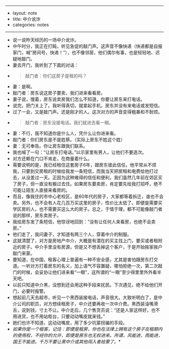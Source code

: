 - --
- layout: note
- title: 中介讹诈
- categories: notes
- --
- 说一说昨天经历的一场中介讹诈。
- 中午时分，我正在打盹，听见急促的敲门声。这声音不像快递（快递都是自报家门，喊“房间号，快递！”），也不像邻居，他们偶尔有事，也是轻轻地、迟疑地敲门。
- 妻去开门，我听到了下面的对话：
- >敲门者：你们这房子是租的吗？
- 妻：是啊。
- 敲门者：房东说这房子要卖，我们进来看看房。
- 妻子说，慢着，房东说卖房我们怎么不知道，你要让房东来打电话。
- 说完，把门关上了。我听得真切，就拿起手机，房东并没有来电话或发短信。
- 过了一会，又是敲门声。还是刚才的人。这次对方的声音变得粗暴和不耐烦。
- >敲门者：房东没接电话。我们就进去看一眼。
- 妻：不行，我不知道你是什么人，凭什么让你进来看。
- 敲门者：你们房东是不是姓蔡。（实际上房东不姓这个姓）
- 妻：无可奉告。你让房东跟我们联系。
- 我也喊了一句：“让房东打电话。”以示家里有男人，让他们不要造次。
- 对方还赖在门口不肯走，在商量着什么。
- 需要说明的是，我已经租住这套房子6年，跟房东彼此信任。他平常从不烦我，只要到交房租的时候给我发一条短信，而我当天把房租和电费给他打过去，从没差过一天。正因为这种难得的信任和便利，我们虽然几年前在郊区买了房子，但一直没有搬过去住。如果房东要卖房，肯定要先给我打招呼，绝不可能让陌生人直接来看房的。
- 而且，像我住的市中心老校区，是60年代的房子，大家都等着拆迁，谁也不会卖。另外，也不会有人花几百万买这里的房子，性价比太低了。即便是需要买学区房的人，也不需要买这么大的房子。总之，于情于理，都不可能像敲门者说的那样，房东卖房子。
- 我给房东发了条短信，他惊讶地回到：“没有让任何人来看房，也绝不会卖房。”
- 他们走了，我问妻子，才知道有两三个人，穿着中介的制服。
- 这就清楚了，对方是房地产中介，大概是有潜在的买主找上门，要买或者租附近的房子。中介手里没有房源，但是又不想丢掉这个客户，于是开始挨家挨户敲门来蒙。
- 要知道，在中国，租客心理上普遍有一种不安全感，尤其是害怕跟房东打交道。一听对方打着房东的名义，加上语气不容置疑，哪怕拒绝一次，第二次敲门的时候，会妥协让他们进来看“一眼”，这所谓的“一眼”至少得里里外外看半天吧。
- 以前只知道中介黑，没想到还会用这种手段来扰民。下次遇见，绝不给他们开门，必要时报警。
- 想起前几天去超市，听见一个黑西装接电话，声音很大。大致听明白了，是中介公司的职员，对方想续租房子，中介还要再收一次中介费。黑西装油嘴滑舌，说到钱，寸土不让。中介走后，几个售货员说：“还是人家这样好，也不用进货，也不用站柜台，只要动动嘴皮就来钱。”
- 她们也许不知道，这动动嘴皮，用了多少坑蒙拐骗的手段。
- *如果你是一个租客，记住：即便是租房，你也在法律上拥有这个房子在租期内的使用权，不经你的允许，即便是房东也无权进来。所谓，风能进，雨能进，国王不能进。千万不要让黑中介或其他闯入者给蒙了。**
